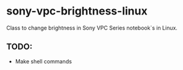 sony-vpc-brightness-linux
=========================

Class to change brightness in Sony VPC Series notebook`s in Linux.

TODO:
-------------

- Make shell commands
